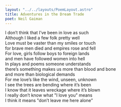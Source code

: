 ```yaml
---
layout: "../../layouts/PoemLayout.astro"
title: Adventures in the Dream Trade
poet: Neil Gaiman
---
```


I don’t think that I’ve been in love as such  
Although I liked a few folk pretty well  
Love must be vaster than my smiles or touch  
for brave men died and empires rose and fell  
For love, girls follow boys to foreign lands  
and men have followed women into hell  
In plays and poems someone understands  
there’s something makes us more than blood and bone  
and more than biological demands  
For me love’s like the wind, unseen, unknown  
I see the trees are bending where it’s been  
I know that it leaves wreckage where it’s blown  
I really don’t know what "I love you" means  
I think it means "don’t leave me here alone”
